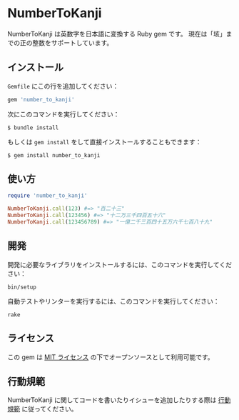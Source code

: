 # NumberToKanji
NumberToKanji は英数字を日本語に変換する Ruby gem です。
現在は「垓」までの正の整数をサポートしています。

## インストール
`Gemfile` にこの行を追加してください：

```ruby
gem 'number_to_kanji'
```

次にこのコマンドを実行してください：

```
$ bundle install
```

もしくは `gem install` をして直接インストールすることもできます：

```
$ gem install number_to_kanji
```

## 使い方
```ruby
require 'number_to_kanji'

NumberToKanji.call(123) #=> "百二十三"
NumberToKanji.call(123456) #=> "十二万三千四百五十六"
NumberToKanji.call(123456789) #=> "一億二千三百四十五万六千七百八十九"
```

## 開発
開発に必要なライブラリをインストールするには、このコマンドを実行してください：

```
bin/setup
```

自動テストやリンターを実行するには、このコマンドを実行してください：

```
rake
```

## ライセンス
この gem は [MIT ライセンス](https://opensource.org/licenses/MIT) の下でオープンソースとして利用可能です。

## 行動規範
NumberToKanji に関してコードを書いたりイシューを追加したりする際は [行動規範](https://github.com/[USERNAME]/number_to_kanji/blob/main/CODE_OF_CONDUCT.md) に従ってください。
